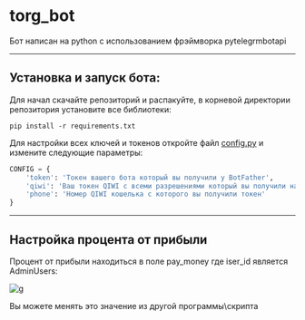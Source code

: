 # torg_bot


Бот написан на python с использованием фрэймворка pytelegrmbotapi
____
## Установка и запуск бота:

Для начал скачайте репозиторий и распакуйте, в корневой директории репозитория установите все библиотеки:

```pip install -r requirements.txt```

Для настройки всех ключей и токенов откройте файл [config.py](https://github.com/lev007-ops/torg_bot/blob/main/config.py) и измените следующие параметры:

```python
CONFIG = {
    'token': 'Токен вашего бота который вы получили у BotFather',
    'qiwi': 'Ваш токен QIWI с всеми разрешениями который вы получили на сайте https://qiwi.com/api',
    'phone': 'Номер QIWI кошелька с которого вы получили токен'
}
```
____
## Настройка процента от прибыли


Процент от прибыли находиться в поле pay_money где iser_id является AdminUsers:


![g](https://cdn.discordapp.com/attachments/864420768045334548/890186150059339776/unknown.png "Структура базы данных")

Вы можете менять это значение из другой программы\скрипта




